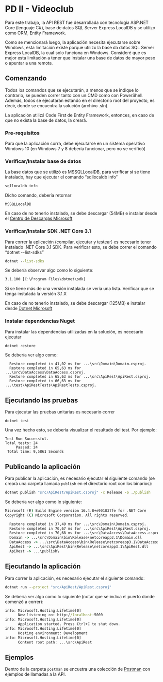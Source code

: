 # PD II - Videoclub

Para este trabajo, la API REST fue desarrollada con tecnología ASP.NET Core (lenguaje C#), base de datos SQL Server Express LocalDB y se utilizó como ORM, Entity Framework.

Como se mencionará luego, la aplicación necesita ejecutarse sobre Windows, esta limitación existe porque utilizo la base da datos SQL Server Express LocalDB, la cual solo funciona en Windows. Consideré que es mejor esta limitación a tener que instalar una base de datos de mayor peso o apuntar a una remota. 

## Comenzando

Todos los comandos que se ejecutarán, a menos que se indique lo contrario, se pueden correr tanto con un CMD como con PowerShell. Además, todos se ejecutarán estando en el directorio root del proyecto, es decir, donde se encuentra la solución (archivo .sln).

La aplicación utilizá Code First de Entity Framework, entonces, en caso de que no exista la base de datos, la creará. 

### Pre-requisitos

Para que la aplicación corra, debe ejecutarse en un sistema operativo Windows 10 (en Windows 7 y 8 debería funcionar, pero no se verificó)

### Verificar/Instalar base de datos

La base datos que se utilizó es MSSQLLocalDB, para verificar si se tiene instalado, hay que ejecutar el comando “sqllocaldb info”

```bat
sqllocaldb info
```

Dicho comando, debería retornar


```
MSSQLLocalDB
```

En caso de no tenerlo instalado, se debe descargar (54MB) e instalar desde el [Centro de Descargas Microsoft](https://download.microsoft.com/download/7/c/1/7c14e92e-bdcb-4f89-b7cf-93543e7112d1/SqlLocalDB.msi)


### Verificar/Instalar SDK .NET Core 3.1

Para correr la aplicación (compilar, ejecutar y testear) es necesario tener instalado .NET Core 3.1 SDK. Para verificar esto, se debe correr el comando “dotnet --list-sdks”

```bat
dotnet --list-sdks
```
Se debería observar algo como lo siguiente:

```bat
3.1.100 [C:\Program Files\dotnet\sdk]
```

Si se tiene más de una versión instalada se vería una lista. Verificar que se tenga instalada la versión 3.1.X

En caso de no tenerlo instalado, se debe descargar (125MB) e instalar desde [Dotnet Microsoft](https://dotnet.microsoft.com/download/dotnet-core/thank-you/sdk-3.1.301-windows-x64-installer)


### Instalar dependencias Nuget

Para instalar las dependencias utilizadas en la solución, es necesario ejecutar

```cmd
dotnet restore
```

Se debería ver algo como:

```
  Restore completed in 41,02 ms for ...\src\Domain\Domain.csproj.
  Restore completed in 65,63 ms for ...\src\DataAccess\DataAccess.csproj.
  Restore completed in 65,63 ms for ...\src\ApiRest\ApiRest.csproj.
  Restore completed in 66,63 ms for ...\test\ApiRestTests\ApiRestTests.csproj.
```

## Ejecutando las pruebas

Para ejecutar las pruebas unitarias es necesario correr

```
dotnet test
```

Una vez hecho esto, se debería visualizar el resultado del test. Por ejemplo:

```
Test Run Successful.
Total tests: 24
     Passed: 24
 Total time: 9,5861 Seconds
```

## Publicando la aplicación

Para publicar la aplicación, es necesario ejecutar el siguiente comando (se creará una carpeta llamada `publish` en el directorio root con los binarios):

```bat
dotnet publish "src/ApiRest/ApiRest.csproj" -c Release -o ./publish
```

Se debería ver algo como lo siguiente:

```bat
Microsoft (R) Build Engine version 16.4.0+e901037fe for .NET Core
Copyright (C) Microsoft Corporation. All rights reserved.

  Restore completed in 37,49 ms for ...\src\Domain\Domain.csproj.
  Restore completed in 70,67 ms for ...\src\ApiRest\ApiRest.csproj.
  Restore completed in 70,68 ms for ...\src\DataAccess\DataAccess.csproj.
  Domain -> ...\src\Domain\bin\Release\netcoreapp3.1\Domain.dll
  DataAccess -> ...\src\DataAccess\bin\Release\netcoreapp3.1\DataAccess.dll
  ApiRest -> ...\src\ApiRest\bin\Release\netcoreapp3.1\ApiRest.dll
  ApiRest -> ...\publish\
```

## Ejecutando la aplicación

Para correr la aplicación, es necesario ejecutar el siguiente comando:

```bat
dotnet run --project "src/ApiRest/ApiRest.csproj"
```

Se debería ver algo como lo siguiente (notar que se indica el puerto donde comenzó a correr):

```bat
info: Microsoft.Hosting.Lifetime[0]
      Now listening on: http://localhost:5000
info: Microsoft.Hosting.Lifetime[0]
      Application started. Press Ctrl+C to shut down.
info: Microsoft.Hosting.Lifetime[0]
      Hosting environment: Development
info: Microsoft.Hosting.Lifetime[0]
      Content root path: ...\src\ApiRest
```

## Ejemplos

Dentro de la carpeta `postman` se encuetra una colección de [Postman](https://www.postman.com/downloads/) con ejemplos de llamadas a la API.